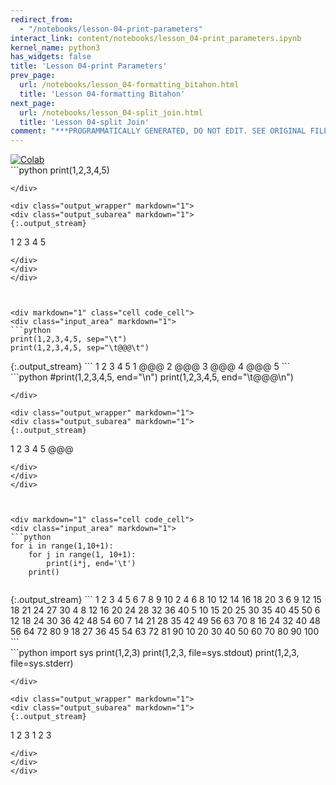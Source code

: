 ```yaml
---
redirect_from:
  - "/notebooks/lesson-04-print-parameters"
interact_link: content/notebooks/lesson_04-print_parameters.ipynb
kernel_name: python3
has_widgets: false
title: 'Lesson 04-print Parameters'
prev_page:
  url: /notebooks/lesson_04-formatting_bitahon.html
  title: 'Lesson 04-formatting Bitahon'
next_page:
  url: /notebooks/lesson_04-split_join.html
  title: 'Lesson 04-split Join'
comment: "***PROGRAMMATICALLY GENERATED, DO NOT EDIT. SEE ORIGINAL FILES IN /content***"
---
```

<a href="https://colab.research.google.com/github/aviadr1/learn-python/blob/master/live%20class%20demonstrations/lesson%2004%20-%20print%20parameters.ipynb" target="_blank">
<img src="https://colab.research.google.com/assets/colab-badge.svg" 
     title="Open this file in Google Colab" alt="Colab"/>
</a>




<div markdown="1" class="cell code_cell">
<div class="input_area" markdown="1">
```python
print(1,2,3,4,5)

```
</div>

<div class="output_wrapper" markdown="1">
<div class="output_subarea" markdown="1">
{:.output_stream}
```
1 2 3 4 5
```
</div>
</div>
</div>



<div markdown="1" class="cell code_cell">
<div class="input_area" markdown="1">
```python
print(1,2,3,4,5, sep="\t")
print(1,2,3,4,5, sep="\t@@@\t")

```
</div>

<div class="output_wrapper" markdown="1">
<div class="output_subarea" markdown="1">
{:.output_stream}
```
1	2	3	4	5
1	@@@	2	@@@	3	@@@	4	@@@	5
```
</div>
</div>
</div>



<div markdown="1" class="cell code_cell">
<div class="input_area" markdown="1">
```python
#print(1,2,3,4,5, end="\n")
print(1,2,3,4,5, end="\t@@@\n")

```
</div>

<div class="output_wrapper" markdown="1">
<div class="output_subarea" markdown="1">
{:.output_stream}
```
1 2 3 4 5	@@@
```
</div>
</div>
</div>



<div markdown="1" class="cell code_cell">
<div class="input_area" markdown="1">
```python
for i in range(1,10+1):
    for j in range(1, 10+1):
        print(i*j, end='\t')
    print()


```
</div>

<div class="output_wrapper" markdown="1">
<div class="output_subarea" markdown="1">
{:.output_stream}
```
1	2	3	4	5	6	7	8	9	10	
2	4	6	8	10	12	14	16	18	20	
3	6	9	12	15	18	21	24	27	30	
4	8	12	16	20	24	28	32	36	40	
5	10	15	20	25	30	35	40	45	50	
6	12	18	24	30	36	42	48	54	60	
7	14	21	28	35	42	49	56	63	70	
8	16	24	32	40	48	56	64	72	80	
9	18	27	36	45	54	63	72	81	90	
10	20	30	40	50	60	70	80	90	100	
```
</div>
</div>
</div>



<div markdown="1" class="cell code_cell">
<div class="input_area" markdown="1">
```python
import sys
print(1,2,3)
print(1,2,3, file=sys.stdout)
print(1,2,3, file=sys.stderr)

```
</div>

<div class="output_wrapper" markdown="1">
<div class="output_subarea" markdown="1">
{:.output_stream}
```
1 2 3
1 2 3
```
</div>
</div>
</div>

